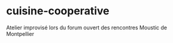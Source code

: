 # cuisine-cooperative

Atelier improvisé lors du forum ouvert des rencontres Moustic de Montpellier
